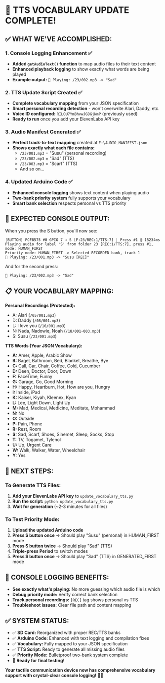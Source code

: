 # 🎵 TTS VOCABULARY UPDATE COMPLETE!

## ✅ **WHAT WE'VE ACCOMPLISHED:**

### **1. Console Logging Enhancement ✅**
- **Added `getAudioText()` function** to map audio files to their text content
- **Enhanced playback logging** to show exactly what words are being played
- **Example output:** `🎵 Playing: /23/002.mp3 -> "Sad"`

### **2. TTS Update Script Created ✅**
- **Complete vocabulary mapping** from your JSON specification
- **Smart personal recording detection** - won't overwrite Alari, Daddy, etc.
- **Voice ID configured:** `RILOU7YmBhvwJGDGjNmP` (previously used)
- **Ready to run** once you add your ElevenLabs API key

### **3. Audio Manifest Generated ✅**
- **Perfect track-to-text mapping** created at `E:\AUDIO_MANIFEST.json`
- **Shows exactly what each file contains:**
  - `/23/001.mp3` = "Susu" (personal recording)
  - `/23/002.mp3` = "Sad" (TTS)
  - `/23/003.mp3` = "Scarf" (TTS)
  - And so on...

### **4. Updated Arduino Code ✅**
- **Enhanced console logging** shows text content when playing audio
- **Two-bank priority system** fully supports your vocabulary
- **Smart bank selection** respects personal vs TTS priority

## 🎯 **EXPECTED CONSOLE OUTPUT:**

When you press the S button, you'll now see:
```
[BUTTON] PCF8575 #0 GPIO 7 → S [F:23/REC:1/TTS:7] | Press #1 @ 15234ms
Playing audio for label 'S' from folder 23 [REC:1/TTS:7], press #1, mode: HUMAN_FIRST
Priority mode: HUMAN_FIRST -> Selected RECORDED bank, track 1
🎵 Playing: /23/001.mp3 -> "Susu [REC]"
```

And for the second press:
```
🎵 Playing: /23/002.mp3 -> "Sad"
```

## 📋 **YOUR VOCABULARY MAPPING:**

**Personal Recordings (Protected):**
- A: Alari (`/05/001.mp3`)
- D: Daddy (`/08/001.mp3`)
- L: I love you (`/16/001.mp3`)
- N: Nada, Nadowie, Noah (`/18/001-003.mp3`)
- S: Susu (`/23/001.mp3`)

**TTS Words (Your JSON Vocabulary):**
- **A:** Amer, Apple, Arabic Show
- **B:** Bagel, Bathroom, Bed, Blanket, Breathe, Bye
- **C:** Call, Car, Chair, Coffee, Cold, Cucumber
- **D:** Deen, Doctor, Door, Down
- **F:** FaceTime, Funny
- **G:** Garage, Go, Good Morning
- **H:** Happy, Heartburn, Hot, How are you, Hungry
- **I:** Inside, iPad
- **K:** Kaiser, Kiyah, Kleenex, Kyan
- **L:** Lee, Light Down, Light Up
- **M:** Mad, Medical, Medicine, Meditate, Mohammad
- **N:** No
- **O:** Outside
- **P:** Pain, Phone
- **R:** Rest, Room
- **S:** Sad, Scarf, Shoes, Sinemet, Sleep, Socks, Stop
- **T:** TV, Togamet, Tylenol
- **U:** Up, Urgent Care
- **W:** Walk, Walker, Water, Wheelchair
- **Y:** Yes

## 🚀 **NEXT STEPS:**

### **To Generate TTS Files:**
1. **Add your ElevenLabs API key** to `update_vocabulary_tts.py`
2. **Run the script:** `python update_vocabulary_tts.py`
3. **Wait for generation** (~2-3 minutes for all files)

### **To Test Priority Mode:**
1. **Upload the updated Arduino code**
2. **Press S button once** → Should play "Susu" (personal) in HUMAN_FIRST mode
3. **Press S button twice** → Should play "Sad" (TTS)
4. **Triple-press Period** to switch modes
5. **Press S button once** → Should play "Sad" (TTS) in GENERATED_FIRST mode

## 🎵 **CONSOLE LOGGING BENEFITS:**

- **See exactly what's playing:** No more guessing which audio file is which
- **Debug priority mode:** Verify correct bank selection
- **Track personal recordings:** `[REC]` tag shows personal vs TTS
- **Troubleshoot issues:** Clear file path and content mapping

## ✅ **SYSTEM STATUS:**

- ✅ **SD Card:** Reorganized with proper REC/TTS banks
- ✅ **Arduino Code:** Enhanced with text logging and compilation fixes
- ✅ **Vocabulary:** Fully mapped to your JSON specification
- ✅ **TTS Script:** Ready to generate all missing audio files
- ✅ **Priority Mode:** Bulletproof two-bank system complete
- 🎯 **Ready for final testing!**

**Your tactile communication device now has comprehensive vocabulary support with crystal-clear console logging!** 🎯✨
